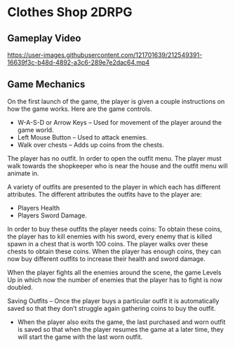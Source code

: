 # Clothes Shop 2DRPG

## Gameplay Video

https://user-images.githubusercontent.com/121701639/212549391-16639f3c-b48d-4892-a3c6-289e7e2dac64.mp4

## Game Mechanics

On the first launch of the game, the player is given a couple instructions on how the game works. Here are the game controls.

- W-A-S-D or Arrow Keys – Used for movement of the player around the game world.
- Left Mouse Button – Used to attack enemies.
- Walk over chests – Adds up coins from the chests.

The player has no outfit. In order to open the outfit menu. The player must walk towards the shopkeeper who is near the house and the outfit menu will animate in.

A variety of outfits are presented to the player in which each has different attributes. The different attributes the outfits have to the player are:
- Players Health
- Players Sword Damage.

In order to buy these outfits the player needs coins:
To obtain these coins, the player has to kill enemies with his sword, every enemy that is killed spawn in a chest that is worth 100 coins.
The player walks over these chests to obtain these coins.
When the player has enough coins, they can now buy different outfits to increase their health and sword damage.

When the player fights all the enemies around the scene, the game Levels Up in which now the number of enemies that the player has to fight is now doubled.

Saving Outfits 
– Once the player buys a particular outfit it is automatically saved so that they don’t struggle again gathering coins to buy the outfit.
- When the player also exits the game, the last purchased and worn outfit is saved so that when the player resumes the game at a later time, they will start the game with the last worn outfit.
